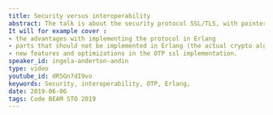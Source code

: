 ```yaml
---
title: Security versus interoperability
abstract: The talk is about the security protocol SSL/TLS, with pointers to the implementation in Erlang/OTP.
It will for example cover :
- the advantages with implementing the protocol in Erlang
- parts that should not be implemented in Erlang (the actual crypto algorithms)
- new features and optimizations in the OTP ssl implementation.
speaker_id: ingela-anderton-andin
type: video
youtube_id: dR5Gn7dI9vo
keywords: Security, interoperability, OTP, Erlang,
date: 2019-06-06
tags: Code BEAM STO 2019
---
```


